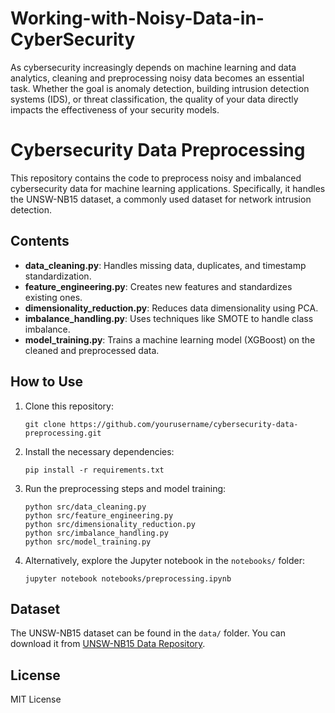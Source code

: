 # Working-with-Noisy-Data-in-CyberSecurity
As cybersecurity increasingly depends on machine learning and data analytics, cleaning and preprocessing noisy data becomes an essential task. Whether the goal is anomaly detection, building intrusion detection systems (IDS), or threat classification, the quality of your data directly impacts the effectiveness of your security models.

# Cybersecurity Data Preprocessing

This repository contains the code to preprocess noisy and imbalanced cybersecurity data for machine learning applications. Specifically, it handles the UNSW-NB15 dataset, a commonly used dataset for network intrusion detection.

## Contents

- **data_cleaning.py**: Handles missing data, duplicates, and timestamp standardization.
- **feature_engineering.py**: Creates new features and standardizes existing ones.
- **dimensionality_reduction.py**: Reduces data dimensionality using PCA.
- **imbalance_handling.py**: Uses techniques like SMOTE to handle class imbalance.
- **model_training.py**: Trains a machine learning model (XGBoost) on the cleaned and preprocessed data.

## How to Use

1. Clone this repository:
    ```
    git clone https://github.com/yourusername/cybersecurity-data-preprocessing.git
    ```

2. Install the necessary dependencies:
    ```
    pip install -r requirements.txt
    ```

3. Run the preprocessing steps and model training:
    ```
    python src/data_cleaning.py
    python src/feature_engineering.py
    python src/dimensionality_reduction.py
    python src/imbalance_handling.py
    python src/model_training.py
    ```

4. Alternatively, explore the Jupyter notebook in the `notebooks/` folder:
    ```
    jupyter notebook notebooks/preprocessing.ipynb
    ```

## Dataset

The UNSW-NB15 dataset can be found in the `data/` folder. You can download it from [UNSW-NB15 Data Repository](https://research.unsw.edu.au/projects/unsw-nb15-dataset).

## License

MIT License
